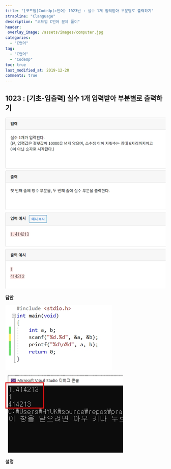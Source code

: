 ```yaml
---
title: "[코드업]CodeUp(c언어) 1023번 : 실수 1개 입력받아 부분별로 출력하기"
strapline: "Clanguage"
description: "코드업 C언어 문제 풀이"
header:
 overlay_image: /assets/images/computer.jpg
categories:
  - "C언어"
tag:
  - "C언어"
  - "CodeUp"
toc: true
last_modified_at: 2019-12-20
comments: true
---
```


## 1023 : [기초-입출력] 실수 1개 입력받아 부분별로 출력하기

![c1023](/assets/images/c1023.jpg)

**답안**<br>

![c1023](/assets/images/c1023-2.jpg)

![c1023](/assets/images/c1023-1.jpg)

**설명**







